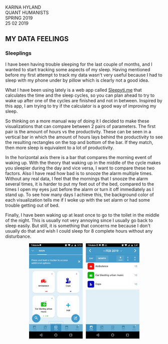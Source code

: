 KARINA HYLAND <br>
QUANT HUMANISTS <br>
SPRING 2019 <br>
25 02 2019

## MY DATA FEELINGS
### Sleeplings

I have been having trouble sleeping for the last couple of months, and I wanted to start tracking some aspects of my sleep. Having mentioned before my first attempt to track my data wasn't very useful because I had to sleep with my phone under by pillow which is clearly not a good idea.

What I have been using lately is a web app called [Sleepyti.me](https://sleepyti.me/) that calculates the time and the sleep cycles, so you can plan ahead to try to wake up after one of the cycles are finished and not in between. Inspired by this app, I am trying to try if the calculator is a good way of improving my sleep.

So thinking on a more manual way of doing it I decided to make these visualizations that can compare between 2 pairs of parameters. The first pair is the amount of hours vs the productivity. These can be seen in a vertical bar in which the amount of hours lays behind the productivity to see the resulting rectangles on the top and bottom of the bar. If they match, then more sleep is equivalent to a lot of productivity.

In the horizontal axis there is a bar that compares the morning event of waking up. With the theory that waking up in the middle of the cycle makes you sleepier during the day and vice versa, I want to compare these two factors. Also I have read how bad is to snooze the alarm multiple times. Without any real data, I feel that the mornings that I snooze
the alarm several times, it is harder to put my feet out of the bed, compared to the times I open my eyes just before the alarm or turn it off immediately as I stand up. To see how many days I achieve this, the background color of each visualization tells me if I woke up with the set alarm or had some trouble getting out of bed.

Finally, I have been waking up at least once to go to the toilet in the middle of the night. This is usually not very annoying since I usually go back to sleep easily. But still, it is something that concerns me because I don't usually do that and wish I could sleep for 8 complete hours without any disturbance.

<p align="center">
  <img src="https://github.com/karihigh/s2_quanthumanists/blob/master/Documentation/deardata7.jpg?raw=true" align="middle" width="70%">
</p>
